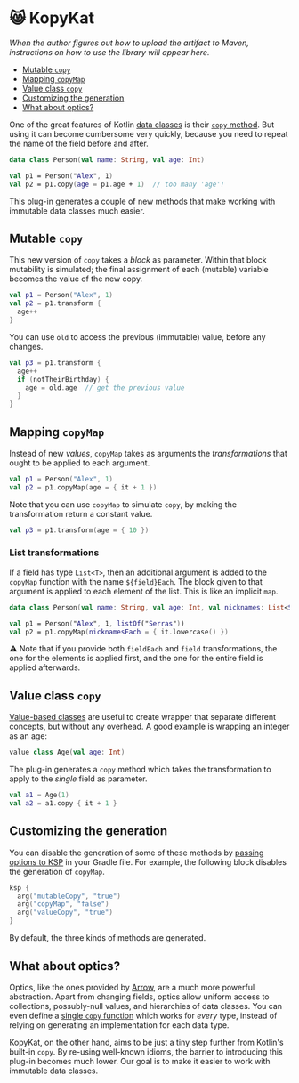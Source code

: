 # 😸 KopyKat

_When the author figures out how to upload the artifact to Maven, instructions on how to use the library will appear here._

- [Mutable `copy`](#mutable-copy)
- [Mapping `copyMap`](#mapping-copymap)
- [Value class `copy`](#value-class-copy)
- [Customizing the generation](#customizing-the-generation)
- [What about optics?](#what-about-optics)

One of the great features of Kotlin [data classes](https://kotlinlang.org/docs/data-classes.html) is their [`copy` method](https://kotlinlang.org/docs/data-classes.html#copying). But using it can become cumbersome very quickly, because you need to repeat the name of the field before and after.

```kotlin
data class Person(val name: String, val age: Int)

val p1 = Person("Alex", 1)
val p2 = p1.copy(age = p1.age + 1)  // too many 'age'!
```

This plug-in generates a couple of new methods that make working with immutable data classes much easier.

## Mutable `copy`

This new version of `copy` takes a *block* as parameter. Within that block mutability is simulated; the final assignment of each (mutable) variable becomes the value of the new copy.

```kotlin
val p1 = Person("Alex", 1)
val p2 = p1.transform { 
  age++
}
```

You can use `old` to access the previous (immutable) value, before any changes.

```kotlin
val p3 = p1.transform { 
  age++
  if (notTheirBirthday) {
    age = old.age  // get the previous value
  }
}
```

## Mapping `copyMap`

Instead of new *values*, `copyMap` takes as arguments the *transformations* that ought to be applied to each argument.

```kotlin
val p1 = Person("Alex", 1)
val p2 = p1.copyMap(age = { it + 1 })
```

Note that you can use `copyMap` to simulate `copy`, by making the transformation return a constant value.

```kotlin
val p3 = p1.transform(age = { 10 })
```

### List transformations

If a field has type `List<T>`, then an additional argument is added to the `copyMap` function with the name `${field}Each`. The block given to that argument is applied to each element of the list. This is like an implicit `map`.

```kotlin
data class Person(val name: String, val age: Int, val nicknames: List<String>)

val p1 = Person("Alex", 1, listOf("Serras"))
val p2 = p1.copyMap(nicknamesEach = { it.lowercase() })
```

⚠️ Note that if you provide both `fieldEach` and `field` transformations, the one for the elements is applied first, and the one for the entire field is applied afterwards.

## Value class `copy`

[Value-based classes](https://kotlinlang.org/docs/inline-classes.html) are useful to create wrapper that separate different concepts, but without any overhead. A good example is wrapping an integer as an age:

```kotlin
value class Age(val age: Int)
```

The plug-in generates a `copy` method which takes the transformation to apply to the _single_ field as parameter.

```kotlin
val a1 = Age(1)
val a2 = a1.copy { it + 1 }
```

## Customizing the generation

You can disable the generation of some of these methods by [passing options to KSP](https://kotlinlang.org/docs/ksp-quickstart.html#pass-options-to-processors) in your Gradle file. For example, the following block disables the generation of `copyMap`.

```kotlin
ksp {
  arg("mutableCopy", "true")
  arg("copyMap", "false")
  arg("valueCopy", "true")
}
```

By default, the three kinds of methods are generated.

## What about optics?

Optics, like the ones provided by [Arrow](https://arrow-kt.io/docs/optics/), are a much more powerful abstraction. Apart from changing fields, optics allow uniform access to collections, possubly-null values, and hierarchies of data classes. You can even define a [single `copy` function](https://github.com/arrow-kt/arrow/pull/2777) which works for _every_ type, instead of relying on generating an implementation for each data type.

KopyKat, on the other hand, aims to be just a tiny step further from Kotlin's built-in `copy`. By re-using well-known idioms, the barrier to introducing this plug-in becomes much lower. Our goal is to make it easier to work with immutable data classes.
